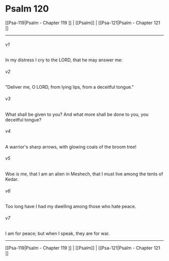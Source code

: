 # Psalm 120

[[Psa-119|Psalm - Chapter 119 ]] | [[Psalm]] | [[Psa-121|Psalm - Chapter 121 ]]
***

###### v1
In my distress I cry to the LORD, that he may answer me:
###### v2
"Deliver me, O LORD, from lying lips, from a deceitful tongue."
###### v3
What shall be given to you? And what more shall be done to you, you deceitful tongue?
###### v4
A warrior's sharp arrows, with glowing coals of the broom tree!
###### v5
Woe is me, that I am an alien in Meshech, that I must live among the tents of Kedar.
###### v6
Too long have I had my dwelling among those who hate peace.
###### v7
I am for peace; but when I speak, they are for war.

***

[[Psa-119|Psalm - Chapter 119 ]] | [[Psalm]] | [[Psa-121|Psalm - Chapter 121 ]]
